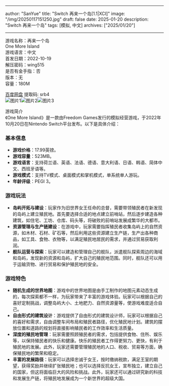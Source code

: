 
---
author: "SanYue"
title: "Switch 再来一个岛[1.1|XCI]"
image: "/img/20250117151250.jpg"
draft: false
date: 2025-01-20
description: "Switch 再来一个岛"
tags: [模拟, 中文]
archives: ["2025/01/20"]

---

游戏名称：再来一个岛   
One More Island    
游戏语言：中文  
首发日期：2022-10-19  
解压密码：wing515  
是否有金手指：否  
版本：无   
容量：180M

[百度网盘](https://pan.baidu.com/s/1BlIXS0jsmgzyyQRzUKa5-A) 提取码: srb4  
![图片1](/img/69f4d5.jpg)![图片2](/img/365a41.jpg)![图片3](/img/befb41.jpg)  

游戏简介  
《One More Island》是一款由Freedom Games发行的模拟经营游戏，于2022年10月20日在Nintendo Switch平台发布。以下是具体介绍：

### 基本信息
- **游戏价格**：17.99英镑。
- **游戏容量**：523MB。
- **游戏语言**：支持荷兰语、英语、法语、德语、意大利语、日语、韩语、简体中文、西班牙语等。
- **游戏模式**：支持TV模式、桌面模式和掌机模式，单系统单人游玩。
- **年龄评级**：PEGI 3。

### 游戏玩法
- **岛屿开拓与建设**：玩家作为旧世界女王任命的总督，需要带领殖民者在新发现的岛屿上建立殖民地。首先要选择合适的地点建立前哨站，然后逐步建造各种建筑，如住宅、工坊、仓库、码头等，将破败的前哨站发展成繁华的大都市。
- **资源管理与生产链建设**：在游戏中，玩家需要指挥殖民者收集岛屿上的自然资源，如木材、石材、矿石等，然后利用这些资源建立生产链，生产出各种商品，如工具、食物、衣物等，以满足殖民地居民的需求，并通过贸易获取利润。
- **舰队运营与探索**：玩家可以建造和管理自己的舰队，派遣舰队探索周边的海域和岛屿，发现新的资源和岛屿，扩大自己的殖民地范围。同时，舰队还可以用于运输货物、进行贸易和保护殖民地的安全。

### 游戏特色
- **随机生成的世界地图**：游戏中的世界地图是由手工制作的地图元素动态生成的，每次探索都不一样，为玩家带来了丰富的游戏体验。玩家可以根据自己的喜好定制挑战，调整岛屿大小、土地肥力、自然资源量等，使游戏难度适合自己。
- **自由形式的建筑设计**：游戏提供了自由形式的建筑设计师，玩家可以根据自己的喜好和需求，自由调整车间布局和殖民者路径，优化殖民地计划。建筑的摆放位置和道路的规划将直接影响殖民者的工作效率和生活质量。
- **深度的殖民地管理**：玩家需要照顾殖民者的需求，包括提供食物、住所、娱乐等，以保持殖民者的快乐和健康。快乐的殖民者工作得更努力、更快，有利于殖民地的发展。此外，玩家还需要管理殖民地的人口、税收、贸易等方面，确保殖民地的繁荣和稳定。
- **丰富的发展路径**：玩家可以选择忠诚于女王，按时缴纳税款，满足王室的期望，获得奖励并继续扩张殖民地；也可以选择反抗女王，宣布独立，建立自己的国家，但这将面临巨大的风险和挑战。此外，玩家还可以通过研究新的科技和发展生产链，将殖民地发展成为一个新世界的超级大国。
